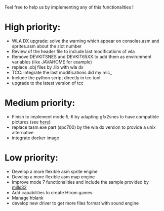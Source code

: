 Feel free to help us by implementing any of this functionalities !

# High priority:

- WLA DX upgrade: solve the warning which appear on consoles.asm and sprites.asm about the slot number
- Review of the header file to include last modifications of wla
- Remove DEVKITSNES and DEVKIT65XX to add them as environment variables (like JAVAHOME for example) 
- replace .obj files by .lib with wla dx
- TCC: integrate the last modifications did my mic_
- Include the python script directly in tcc tool
- upgrade to the latest version of tcc

# Medium priority:

- Finish to implement mode 5, 6 by adapting gfx2snes to have compatible pictures (see [here](https://github.com/alekmaul/pvsneslib/issues/14))
- replace tasm.exe part (spc700) by the wla dx version to provide a unix alternative
- integrate docker image

# Low priority:

- Develop a more flexible asm sprite engine
- Develop a more flexible asm map engine
- Improve mode 7 functionalities and include the sample provided by [mills32](https://github.com/alekmaul/pvsneslib/issues/24)
- Add capabilities to create HIrom games
- Manage hblank
- develop new driver to get more files format with sound engine